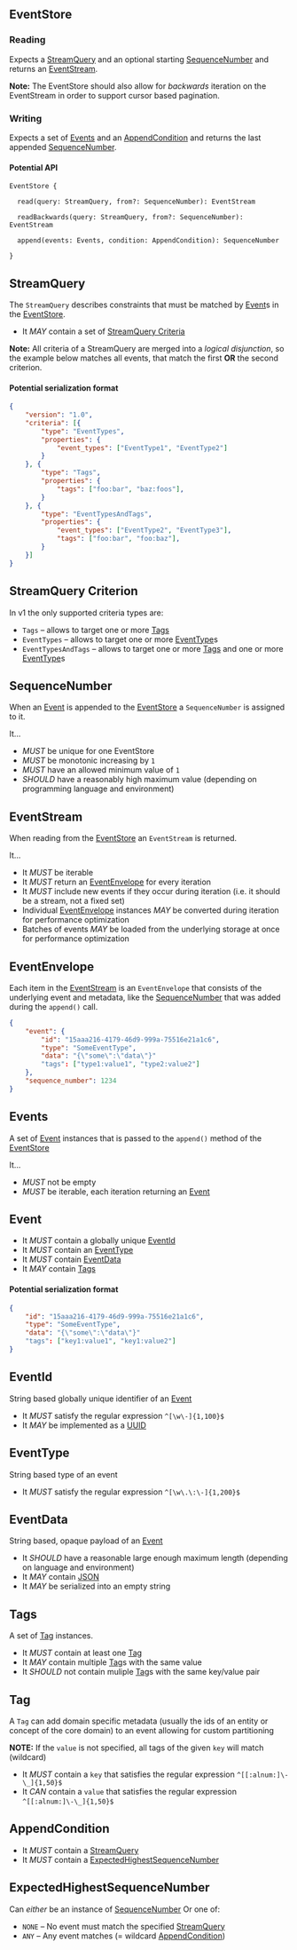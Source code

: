## EventStore

### Reading

Expects a [StreamQuery](#StreamQuery) and an optional starting [SequenceNumber](#SequenceNumber) and returns an [EventStream](#EventStream).

**Note:** The EventStore should also allow for _backwards_ iteration on the EventStream in order to support cursor based pagination.

### Writing

Expects a set of [Events](#Events) and an [AppendCondition](#AppendCondition) and returns the last appended [SequenceNumber](#SequenceNumber).

#### Potential API

```
EventStore {

  read(query: StreamQuery, from?: SequenceNumber): EventStream
  
  readBackwards(query: StreamQuery, from?: SequenceNumber): EventStream
  
  append(events: Events, condition: AppendCondition): SequenceNumber
  
}
```

## StreamQuery

The `StreamQuery` describes constraints that must be matched by [Event](#Event)s in the [EventStore](#EventStore).

* It _MAY_ contain a set of [StreamQuery Criteria](#StreamQuery-Criterion)

**Note:** All criteria of a StreamQuery are merged into a *logical disjunction*, so the example below matches all events, that match the first **OR** the second criterion.

#### Potential serialization format

```json 
{
    "version": "1.0",
    "criteria": [{
        "type": "EventTypes",
        "properties": {
            "event_types": ["EventType1", "EventType2"]
        }
    }, {
        "type": "Tags",
        "properties": {
            "tags": ["foo:bar", "baz:foos"],
        }
    }, {
        "type": "EventTypesAndTags",
        "properties": {
            "event_types": ["EventType2", "EventType3"],
            "tags": ["foo:bar", "foo:baz"],
        }
    }]
}
```


## StreamQuery Criterion

In v1 the only supported criteria types are:

* `Tags` – allows to target one or more [Tags](#Tags)
* `EventTypes` – allows to target one or more [EventType](#EventType)s
* `EventTypesAndTags` – allows to target one or more [Tags](#Tags) and one or more [EventType](#EventType)s

## SequenceNumber

When an [Event](#Eventd) is appended to the [EventStore](#EventStore) a `SequenceNumber` is assigned to it.

It...
* _MUST_ be unique for one EventStore
* _MUST_ be monotonic increasing by `1`
* _MUST_ have an allowed minimum value of `1`
* _SHOULD_ have a reasonably high maximum value (depending on programming language and environment)


## EventStream

When reading from the [EventStore](#EventStore) an `EventStream` is returned.

It...
* It _MUST_ be iterable
* It _MUST_ return an [EventEnvelope](#EventEnvelope) for every iteration
* It _MUST_ include new events if they occur during iteration (i.e. it should be a stream, not a fixed set)
* Individual [EventEnvelope](#EventEnvelope) instances _MAY_ be converted during iteration for performance optimization
* Batches of events _MAY_ be loaded from the underlying storage at once for performance optimization

## EventEnvelope

Each item in the [EventStream](#EventStream) is an `EventEnvelope` that consists of the underlying event and metadata, like the [SequenceNumber](#SequenceNumber) that was added during the `append()` call.

```json
{
    "event": {
        "id": "15aaa216-4179-46d9-999a-75516e21a1c6",
        "type": "SomeEventType",
        "data": "{\"some\":\"data\"}"
        "tags": ["type1:value1", "type2:value2"]
    },
    "sequence_number": 1234
}
```

## Events

A set of [Event](#Event) instances that is passed to the `append()` method of the [EventStore](#EventStore)

It...
* _MUST_ not be empty
* _MUST_ be iterable, each iteration returning an [Event](#Event)

## Event

* It _MUST_ contain a globally unique [EventId](#EventId)
* It _MUST_ contain an [EventType](#EventType)
* It _MUST_ contain [EventData](#EventData)
* It _MAY_ contain [Tags](#Tags)

#### Potential serialization format

```json
{
    "id": "15aaa216-4179-46d9-999a-75516e21a1c6",
    "type": "SomeEventType",
    "data": "{\"some\":\"data\"}"
    "tags": ["key1:value1", "key1:value2"]
}
```

## EventId

String based globally unique identifier of an [Event](#Event)

* It _MUST_ satisfy the regular expression `^[\w\-]{1,100}$`
* It _MAY_ be implemented as a [UUID](https://www.ietf.org/rfc/rfc4122.txt)

## EventType

String based type of an event

* It _MUST_ satisfy the regular expression `^[\w\.\:\-]{1,200}$`

## EventData

String based, opaque payload of an [Event](#Event)

* It _SHOULD_ have a reasonable large enough maximum length (depending on language and environment)
* It _MAY_ contain [JSON](https://www.json.org/)
* It _MAY_ be serialized into an empty string

## Tags

A set of [Tag](#Tag) instances.

* It _MUST_ contain at least one [Tag](#Tag)
* It _MAY_ contain multiple [Tag](#Tag)s with the same value
* It _SHOULD_ not contain muliple [Tag](#Tag)s with the same key/value pair

## Tag

A `Tag` can add domain specific metadata (usually the ids of an entity or concept of the core domain) to an event allowing for custom partitioning

**NOTE:** If the `value` is not specified, all tags of the given `key` will match (wildcard)

* It _MUST_ contain a `key` that satisfies the regular expression `^[[:alnum:]\-\_]{1,50}$`
* It _CAN_ contain a `value` that satisfies the regular expression `^[[:alnum:]\-\_]{1,50}$`

## AppendCondition

* It _MUST_ contain a [StreamQuery](#StreamQuery)
* It _MUST_ contain a [ExpectedHighestSequenceNumber](#ExpectedHighestSequenceNumber)

## ExpectedHighestSequenceNumber

Can _either_ be an instance of [SequenceNumber](#SequenceNumber)
Or one of:
* `NONE` – No event must match the specified [StreamQuery](#StreamQuery)
* `ANY` – Any event matches (= wildcard [AppendCondition](#AppendCondition))